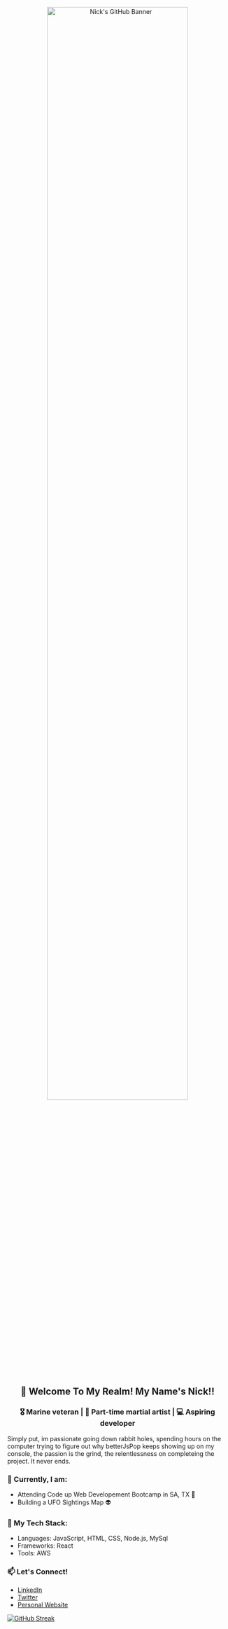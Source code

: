 <p align="center">
  <img src="https://cdn4.whatculture.com/images/2015/09/BMcKRFsj-600x338.jpg" alt="Nick's GitHub Banner" width="80%">
</p>

<h2 align="center">👋 Welcome To My Realm! My Name's Nick!!</h2>

<h3 align="center">
  🎖️ Marine veteran | 🥋 Part-time martial artist | 💻 Aspiring developer
</h3>

Simply put, im passionate going down rabbit holes, spending hours on the computer trying to figure out why betterJsPop keeps showing up on my console, the passion is the grind, the relentlessness on completeing the project. It never ends.

### 💼 Currently, I am:
- Attending Code up Web Developement Bootcamp in SA, TX :cowboy_hat_face:	
- Building a UFO Sightings Map :alien:	

### 🚀 My Tech Stack:
- Languages: JavaScript, HTML, CSS, Node.js, MySql
- Frameworks: React
- Tools: AWS

### 📫 Let's Connect!
- [LinkedIn](https://www.linkedin.com/in/yourprofile/)
- [Twitter](https://twitter.com/yourhandle/)
- [Personal Website](https://yourwebsite.com/)

[![GitHub Streak](https://github-readme-streak-stats.herokuapp.com/?user=DenverCoder1)](https://git.io/streak-stats)

